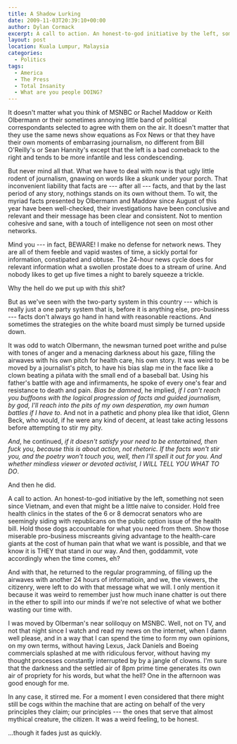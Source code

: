 ```yaml
---
title: A Shadow Lurking
date: 2009-11-03T20:39:10+00:00
author: Dylan Cormack
excerpt: A call to action. An honest-to-god initiative by the left, something not seen since Vietnam, and even that might be a little naíve to consider.
layout: post
location: Kuala Lumpur, Malaysia
categories:
  - Politics
tags:
  - America
  - The Press
  - Total Insanity
  - What are you people DOING?
---
```

It doesn't matter what you think of MSNBC or Rachel Maddow or Keith Olbermann or their sometimes annoying little band of political correspondants selected to agree with them on the air. It doesn't matter that they use the same news show equations as Fox News or that they have their own moments of embarrasing journalism, no different from Bill O'Reilly's or Sean Hannity's except that the left is a bad comeback to the right and tends to be more infantile and less condescending.

But never mind all that. What we have to deal with now is that ugly little rodent of journalism, gnawing on words like a skunk under your porch. That inconvenient liability that facts are --- after all --- facts, and that by the last period of any story, nothings stands on its own without them. To wit, the myriad facts presented by Olbermann and Maddow since August of this year have been well-checked, their investigations have been conclusive and relevant and their message has been clear and consistent. Not to mention cohesive and sane, with a touch of intelligence not seen on most other networks.

Mind you --- in fact, BEWARE! I make no defense for network news. They are all of them feeble and vapid wastes of time, a sickly portal for information, constipated and obtuse. The 24-hour news cycle does for relevant information what a swollen prostate does to a stream of urine. And nobody likes to get up five times a night to barely squeeze a trickle.

Why the hell do we put up with _this_ shit?

But as we've seen with the two-party system in this country --- which is really just a one party system that is, before it is anything else, pro-business --- facts don't always go hand in hand with reasonable reactions. And sometimes the strategies on the white board must simply be turned upside down.

It was odd to watch Olbermann, the newsman turned poet writhe and pulse with tones of anger and a menacing darkness about his gaze, filling the airwaves with his own pitch for health care, his own story. It was weird to be moved by a journalist's pitch, to have his bias slap me in the face like a clown beating a piñata with the small end of a baseball bat. Using his father's battle with age and infirmaments, he spoke of every one's fear and resistance to death and pain. _Bias be damned_, he implied, _if I can't reach you buffoons with the logical progression of facts and guided journalism, by god, I'll reach into the pits of my own desperation, my own human battles if I have to_. And not in a pathetic and phony plea like that idiot, Glenn Beck, who would, if he were any kind of decent, at least take acting lessons before attempting to stir my pity.

_And_, he continued, _if it doesn't satisfy your need to be entertained, then fuck you, because this is about action, not rhetoric. If the facts won't stir you, and the poetry won't touch you, well, then I'll spell it out for you. And whether mindless viewer or devoted activist, I WILL TELL YOU WHAT TO DO_.

And then he did.

A call to action. An honest-to-god initiative by the left, something not seen since Vietnam, and even that might be a little naíve to consider. Hold free health clinics in the states of the 6 or 8 democrat senators who are seemingly siding with republicans on the public option issue of the health bill. Hold those dogs accountable for what you need from them. Show those miserable pro-business miscreants giving advantage to the health-care giants at the cost of human pain that what we want is possible, and that we know it is THEY that stand in our way. And then, goddammit, vote accordingly when the time comes, eh?

And with that, he returned to the regular programming, of filling up the airwaves with another 24 hours of informatioin, and we, the viewers, the citizenry, were left to do with that message what we will. I only mention it because it was weird to remember just how much inane chatter is out there in the ether to spill into our minds if we're not selective of what we bother wasting our time with.

I was moved by Olberman's near soliloquy on MSNBC. Well, not on TV, and not that night since I watch and read my news on the internet, when I damn well please, and in a way that I can spend the time to form my own opinions, on my own terms, without having Lexus, Jack Daniels and Boeing commercials splashed at me with ridiculous fervor, without having my thought processes constantly interrupted by by a jangle of clowns. I'm sure that the darkness and the settled air of 8pm prime time generates its own air of propriety for his words, but what the hell? One in the afternoon was good enough for me.

In any case, it stirred me. For a moment I even considered that there might still be cogs within the machine that are acting on behalf of the very principles they claim; our principles --- the ones that serve that almost mythical creature, the citizen. It was a weird feeling, to be honest.

...though it fades just as quickly.